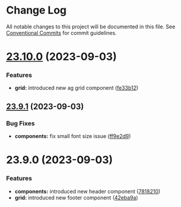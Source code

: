 # Change Log

All notable changes to this project will be documented in this file.
See [Conventional Commits](https://conventionalcommits.org) for commit guidelines.

# [23.10.0](https://github.com/yashkundalia01/nx-workspace-github-action-demo/compare/v23.9.1...v23.10.0) (2023-09-03)

### Features

- **grid:** introduced new ag grid component ([fe33b12](https://github.com/yashkundalia01/nx-workspace-github-action-demo/commit/fe33b12438eb71023ba1696f3d6969c80990dd4e))

## [23.9.1](https://github.com/yashkundalia01/nx-workspace-github-action-demo/compare/v23.9.0...v23.9.1) (2023-09-03)

### Bug Fixes

- **components:** fix small font size issue ([ff9e2d9](https://github.com/yashkundalia01/nx-workspace-github-action-demo/commit/ff9e2d93e1ec30b83ac727f547bbb97f5085d5e7))

# 23.9.0 (2023-09-03)

### Features

- **components:** introduced new header component ([7818210](https://github.com/yashkundalia01/nx-workspace-github-action-demo/commit/7818210b41f620373dea8b967c81c78752a0248b))
- **grid:** introduced new footer component ([42eba9a](https://github.com/yashkundalia01/nx-workspace-github-action-demo/commit/42eba9a11bd3adb27187d1c93a3956267e68d1e0))
